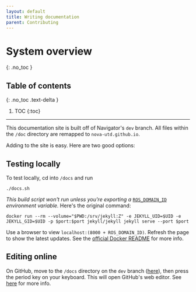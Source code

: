 ```yaml
---
layout: default
title: Writing documentation
parent: Contributing
---
```


# System overview
{: .no_toc }

## Table of contents
{: .no_toc .text-delta }

1. TOC
{:toc}

---

This documentation site is built off of Navigator's `dev` branch. All files within the `/doc` directory are remapped to `nova-utd.github.io`.

Adding to the site is easy. Here are two good options:

## Testing locally
To test locally, cd into `/docs` and run 

```text
./docs.sh
```
*This build script won't run unless you're exporting a* [``ROS_DOMAIN_ID``](../index.md#installation) *environment variable.*
Here's the original command:
```text
docker run --rm --volume="$PWD:/srv/jekyll:Z" -e JEKYLL_UID=$UID -e JEKYLL_GID=$UID -p $port:$port jekyll/jekyll jekyll serve --port $port
```


 Use a browser to view `localhost:(8000 + ROS_DOMAIN_ID)`. Refresh the page to show the latest updates. See the [official Docker README](https://github.com/envygeeks/jekyll-docker/blob/master/README.md) for more info.

## Editing online
On GitHub, move to the `/docs` directory on the `dev` branch ([here](https://github.com/Nova-UTD/navigator/tree/dev/docs)), then press the period key on your keyboard. This will open GitHub's web editor. See [here](https://code.visualstudio.com/Docs/languages/markdown#_markdown-preview) for more info.
